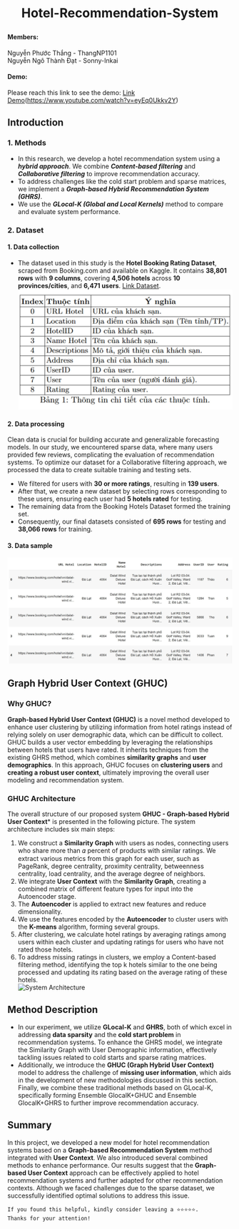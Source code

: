 # <p align="center">Hotel-Recommendation-System</p>
#### Members:  
Nguyễn Phước Thắng - ThangNP1101  
Nguyễn Ngô Thành Đạt - Sonny-Inkai  
#### Demo:  
Please reach this link to see the demo: [Link Demo](repo_img/icons8-youtube-48.png)(https://www.youtube.com/watch?v=eyEq0Ukkv2Y)  
## Introduction  
### 1. Methods  
- In this research, we develop a hotel recommendation system using a ***hybrid approach***. We combine ***Content-based filtering*** and ***Collaborative filtering*** to improve recommendation accuracy.
- To address challenges like the cold start problem and sparse matrices, we implement a ***Graph-based Hybrid Recommendation System (GHRS)***.
- We use the ***GLocal-K (Global and Local Kernels)*** method to compare and evaluate system performance.
### 2. Dataset  
#### 1. Data collection 
- The dataset used in this study is the **Hotel Booking Rating Dataset**, scraped from Booking.com and available on Kaggle. It contains **38,801 rows** with **9 columns**, covering **4,506 hotels** across **10 provinces/cities**, and **6,471 users**. [Link Dataset](https://www.kaggle.com/datasets/phamtheds/hotel-booking-rating-dataset).
 ![Data descriptions](repo_img/hotel_var.jpg)
#### 2. Data processing 
Clean data is crucial for building accurate and generalizable forecasting models. In our study, we encountered sparse data, where many users provided few reviews, complicating the evaluation of recommendation systems. To optimize our dataset for a Collaborative filtering approach, we processed the data to create suitable training and testing sets.  
- We filtered for users with **30 or more ratings**, resulting in **139 users**.
- After that, we create a new dataset by selecting rows corresponding to these users, ensuring each user had **5 hotels rated** for testing.
- The remaining data from the Booking Hotels Dataset formed the training set.
- Consequently, our final datasets consisted of **695 rows** for testing and **38,066 rows** for training.
#### 3. Data sample
![The actual shape of the dataset](repo_img/Hotel_sample.jpg)
## Graph Hybrid User Context (GHUC)  
### Why GHUC?
**Graph-based Hybrid User Context (GHUC)** is a novel method developed to enhance user clustering by utilizing information from hotel ratings instead of relying solely on user demographic data, which can be difficult to collect. GHUC builds a user vector embedding by leveraging the relationships between hotels that users have rated. It inherits techniques from the existing GHRS method, which combines **similarity graphs** and **user demographics**. In this approach, GHUC focuses on **clustering users** and **creating a robust user context**, ultimately improving the overall user modeling and recommendation system.  
### GHUC Architecture  
The overall structure of our proposed system **GHUC - Graph-based Hybrid User Context*** is presented in the following picture. The system architecture includes six main steps:  
1. We construct a **Similarity Graph** with users as nodes, connecting users who share more than 𝛼 percent of products with similar ratings. We extract various metrics from this graph for each user, such as PageRank, degree centrality, proximity centrality, betweenness centrality, load centrality, and the average degree of neighbors.
2. We integrate **User Context** with the **Similarity Graph**, creating a combined matrix of different feature types for input into the Autoencoder stage.
3. The **Autoencoder** is applied to extract new features and reduce dimensionality.
4. We use the features encoded by the **Autoencoder** to cluster users with the **K-means** algorithm, forming several groups.
5. After clustering, we calculate hotel ratings by averaging ratings among users within each cluster and updating ratings for users who have not rated those hotels.
6.  To address missing ratings in clusters, we employ a Content-based filtering method, identifying the top k hotels similar to the one being processed and updating its rating based on the average rating of these hotels.  
![System Architecture](/repo_img/GHUC.drawio.png)
## Method Description
- In our experiment, we utilize **GLocal-K** and **GHRS**, both of which excel in addressing **data sparsity** and the **cold start problem** in recommendation systems. To enhance the GHRS model, we integrate the Similarity Graph with User Demographic information, effectively tackling issues related to cold starts and sparse rating matrices.
- Additionally, we introduce the **GHUC (Graph Hybrid User Context)** model to address the challenge of **missing user information**, which aids in the development of new methodologies discussed in this section. Finally, we combine these traditional methods based on GLocal-K, specifically forming Ensemble GlocalK+GHUC and Ensemble GlocalK+GHRS to further improve recommendation accuracy.
## Summary  
In this project, we developed a new model for hotel recommendation systems based on a **Graph-based Recommendation System** method integrated with **User Context**. We also introduced several combined methods to enhance performance. Our results suggest that the **Graph-based User Context** approach can be effectively applied to hotel recommendation systems and further adapted for other recommendation contexts. Although we faced challenges due to the sparse dataset, we successfully identified optimal solutions to address this issue.
```
If you found this helpful, kindly consider leaving a ⭐⭐⭐⭐⭐. 
Thanks for your attention!
```

